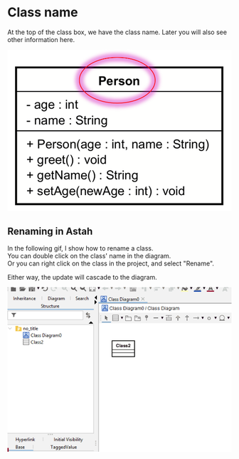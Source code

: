 # Class name

At the top of the class box, we have the class name. Later you will also see other information here.

![class name](Resources/Class-name.png)

## Renaming in Astah

In the following gif, I show how to rename a class.\
You can double click on the class' name in the diagram.\
Or you can right click on the class in the project, and select "Rename".

Either way, the update will cascade to the diagram.

![rename class](Resources/RenameClass.gif)